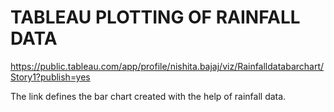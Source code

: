 # TABLEAU PLOTTING OF RAINFALL DATA

https://public.tableau.com/app/profile/nishita.bajaj/viz/Rainfalldatabarchart/Story1?publish=yes

The link defines the bar chart created with the help of rainfall data.

